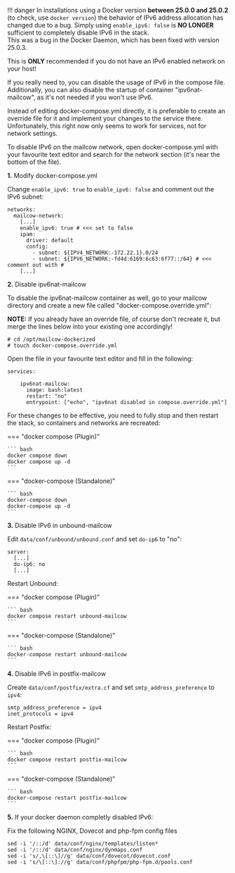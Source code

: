 !!! danger
    In installations using a Docker version <b>between 25.0.0 and 25.0.2</b> (to check, use `docker version`) the behavior of IPv6 address allocation has changed due to a bug. Simply using `enable_ipv6: false` is **NO LONGER** sufficient to completely disable IPv6 in the stack. <br>This was a bug in the Docker Daemon, which has been fixed with version 25.0.3.

This is **ONLY** recommended if you do not have an IPv6 enabled network on your host!

If you really need to, you can disable the usage of IPv6 in the compose file.
Additionally, you can  also disable the startup of container "ipv6nat-mailcow", as it's not needed if you won't use IPv6.

Instead of editing docker-compose.yml directly, it is preferable to create an override file for it 
and implement your changes to the service there. Unfortunately, this right now only seems to work for services, not for network settings.

To disable IPv6 on the mailcow network, open docker-compose.yml with your favourite text editor and search for the network section (it's near the bottom of the file). 

**1.** Modify docker-compose.yml

Change `enable_ipv6: true` to `enable_ipv6: false` and comment out the IPv6 subnet:

```
networks:
  mailcow-network:
    [...]
    enable_ipv6: true # <<< set to false
    ipam:
      driver: default
      config:
        - subnet: ${IPV4_NETWORK:-172.22.1}.0/24
        - subnet: ${IPV6_NETWORK:-fd4d:6169:6c63:6f77::/64} # <<< comment out with #
    [...]
```

**2.** Disable ipv6nat-mailcow

To disable the ipv6nat-mailcow container as well, go to your mailcow directory and create a new file called "docker-compose.override.yml": 

**NOTE:** If you already have an override file, of course don't recreate it, but merge the lines below into your existing one accordingly!

```
# cd /opt/mailcow-dockerized
# touch docker-compose.override.yml
```

Open the file in your favourite text editor and fill in the following:

```
services:

    ipv6nat-mailcow:
      image: bash:latest
      restart: "no"
      entrypoint: ["echo", "ipv6nat disabled in compose.override.yml"]
```

For these changes to be effective, you need to fully stop and then restart the stack, so containers and networks are recreated:

=== "docker compose (Plugin)"

    ``` bash
    docker compose down
    docker compose up -d
    ```

=== "docker-compose (Standalone)"

    ``` bash
    docker-compose down
    docker-compose up -d
    ```

**3.** Disable IPv6 in unbound-mailcow

Edit `data/conf/unbound/unbound.conf` and set `do-ip6` to "no":

```
server:
  [...]
  do-ip6: no
  [...]
```

Restart Unbound:

=== "docker compose (Plugin)"

    ``` bash
    docker compose restart unbound-mailcow
    ```

=== "docker-compose (Standalone)"

    ``` bash
    docker-compose restart unbound-mailcow
    ```

**4.** Disable IPv6 in postfix-mailcow

Create `data/conf/postfix/extra.cf` and set `smtp_address_preference` to `ipv4`:

```
smtp_address_preference = ipv4
inet_protocols = ipv4
```

Restart Postfix:

=== "docker compose (Plugin)"

    ``` bash
    docker compose restart postfix-mailcow
    ```

=== "docker-compose (Standalone)"

    ``` bash
    docker-compose restart postfix-mailcow
    ```

**5.** If your docker daemon completly disabled IPv6:

Fix the following NGINX, Dovecot and php-fpm config files

```
sed -i '/::/d' data/conf/nginx/templates/listen*
sed -i '/::/d' data/conf/nginx/dynmaps.conf
sed -i 's/,\[::\]//g' data/conf/dovecot/dovecot.conf
sed -i 's/\[::\]://g' data/conf/phpfpm/php-fpm.d/pools.conf
```

